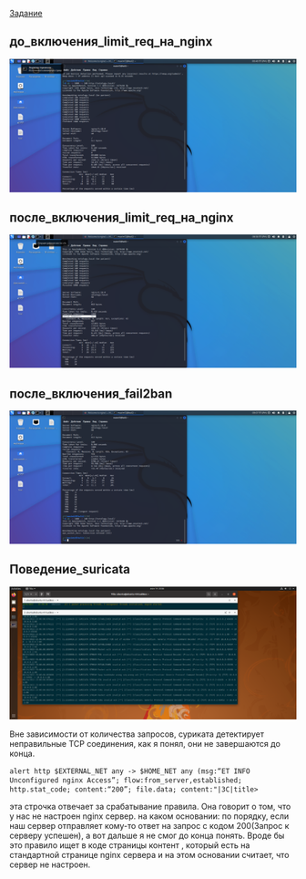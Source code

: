 [Задание](https://github.com/netology-code/ibnet-homeworks/tree/v2/10-defence)

## до_включения_limit_req_на_nginx

![до_включения_limit_req_на_nginx.png](до_включения_limit_req_на_nginx.png)

## после_включения_limit_req_на_nginx

![после_включения_limit_req_на_nginx.png](после_включения_limit_req_на_nginx.png)

## после_включения_fail2ban

![после_включения_fail2ban.png](после_включения_fail2ban.png)

## Поведение_suricata

![Поведение_suricata.png](Поведение_suricata.png)

Вне зависимости от количества запросов, суриката детектирует неправильные TCP соединения, как я понял, они не завершаются до конца.
```
alert http $EXTERNAL_NET any -> $HOME_NET any (msg:“ET INFO Unconfigured nginx Access”; flow:from_server,established; http.stat_code; content:“200”; file.data; content:"|3C|title>
```

эта строчка отвечает за срабатывание правила. Она говорит о том, что у нас не настроен nginx сервер.
на каком основании: по порядку, если наш сервер отправляет кому-то ответ на запрос с кодом 200(Запрос к серверу успешен), а вот дальше я не смог до конца понять. Вроде бы это правило ищет в коде страницы контент </title>, который есть на стандартной странице nginx сервера и на этом основании считает, что сервер не настроен.
